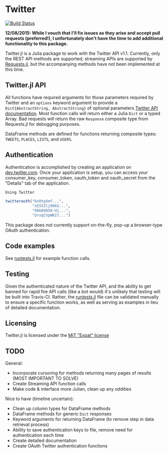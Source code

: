# Twitter

[![Build Status](https://travis-ci.org/randyzwitch/Twitter.jl.png)](https://travis-ci.org/randyzwitch/Twitter.jl)

__12/08/2015: While I vouch that I'll fix issues as they arise and accept pull requests (preferred!), I unfortunately don't have the time to add additional functionality to this package.__

Twitter.jl is a Julia package to work with the Twitter API v1.1. Currently, only the REST API methods are supported; streaming APIs are supported by [Requests.jl](https://github.com/JuliaWeb/Requests.jl), but the accompanying methods have not been implemented at this time.

## Twitter.jl API

All functions have required arguments for those parameters required by Twitter and an `options` keyword argument to provide a `Dict{AbstractString, AbstractString}` of optional parameters [Twitter API documentation](https://dev.twitter.com/docs/api/1.1). Most function calls will return either a Julia `Dict` or a typed Array. Bad requests will return the raw `Response` composite type from Requests.jl for debugging purposes.

DataFrame methods are defined for functions returning composite types: `TWEETS`, `PLACES`, `LISTS`, and `USERS`.

## Authentication

Authentication is accomplished by creating an application on [dev.twitter.com](https://dev.twitter.com). Once your application is setup, you can access your consumer_key, consumer_token, oauth_token and oauth_secret from the "Details" tab of the application.

```julia
Using Twitter

twitterauth("6nOtpXmf...",
            "sES5Zlj096S...",
            "98689850-Hj...",
            "UroqCVpWKIt...")
```

This package does not currently support on-the-fly, pop-up a browser-type OAuth authentication.

## Code examples

See [runtests.jl](https://github.com/randyzwitch/Twitter.jl/blob/master/test/runtests.jl) for example function calls.

## Testing

Given the authenticated nature of the Twitter API, and the ability to get banned for rapid fire API calls (like a bot would) it's unlikely that testing will be built into Travis-CI. Rather, the [runtests.jl](https://github.com/randyzwitch/Twitter.jl/blob/master/test/runtests.jl) file can be validated manually to ensure a specific function works, as well as serving as examples in lieu of detailed documentation.

## Licensing

Twitter.jl is licensed under the [MIT "Expat" license](https://github.com/randyzwitch/Twitter.jl/blob/master/LICENSE.md)

## TODO

General:
- Incorporate cursoring for methods returning many pages of results (MOST IMPORTANT TO SOLVE)
- Create Streaming API function calls
- Make code & interface more Julian, clean up any oddities

Nice to have (timeline uncertain):

- Clean up column types for DataFrame methods
- DataFrame methods for generic `Dict` responses
- Keyword arguments for returning DataFrame (to remove step in data retrieval process)
- Ability to save authentication keys to file, remove need for authentication each time
- Create detailed documentation
- Create OAuth Twitter authentication functions
